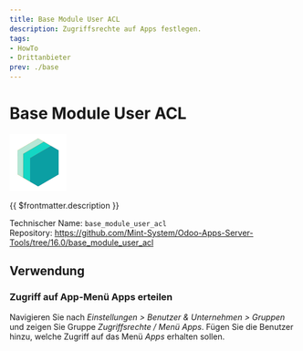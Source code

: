 ```yaml
---
title: Base Module User ACL
description: Zugriffsrechte auf Apps festlegen.
tags:
- HowTo
- Drittanbieter
prev: ./base
---
```

# Base Module User ACL
![](attachments/icons_odoo_mint_system.png)

{{ $frontmatter.description }}

Technischer Name: `base_module_user_acl`\
Repository: <https://github.com/Mint-System/Odoo-Apps-Server-Tools/tree/16.0/base_module_user_acl>

## Verwendung

### Zugriff auf App-Menü Apps erteilen

Navigieren Sie nach *Einstellungen > Benutzer & Unternehmen > Gruppen* und zeigen Sie Gruppe *Zugriffsrechte / Menü Apps*. Fügen Sie die Benutzer hinzu, welche Zugriff auf das Menü *Apps* erhalten sollen.